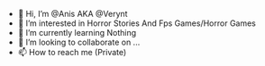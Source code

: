 - 👋 Hi, I’m @Anis AKA @Verynt
- 👀 I’m interested in Horror Stories And Fps Games/Horror Games  
- 🌱 I’m currently learning Nothing
- 💞️ I’m looking to collaborate on ...
- 📫 How to reach me (Private)

<!---
Verynt/Verynt is a ✨ special ✨ repository because its `README.md` (this file) appears on your GitHub profile.
You can click the Preview link to take a look at your changes.
--->
